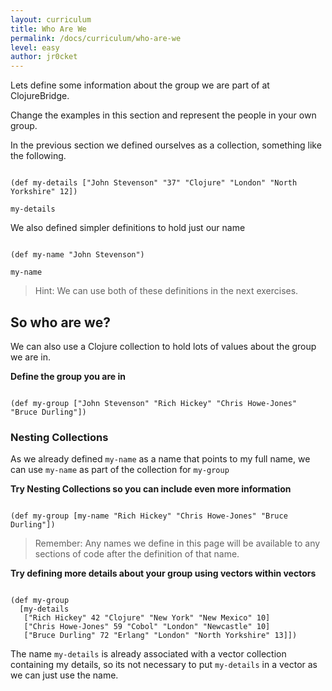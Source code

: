 ```yaml
---
layout: curriculum
title: Who Are We
permalink: /docs/curriculum/who-are-we
level: easy
author: jr0cket
---
```


Lets define some information about the group we are part of at ClojureBridge.

Change the examples in this section and represent the people in your own group.

In the previous section we defined ourselves as a collection, something like the following.

<!-- Using expression evaluation fix to make string appear as a value in klipse -->
<pre><code class="language-klipse" data-eval-context="expr">
(def my-details ["John Stevenson" "37" "Clojure" "London" "North Yorkshire" 12])

my-details
</code></pre>

We also defined simpler definitions to hold just our name

<!-- Using expression evaluation fix to make string appear as a value in klipse -->
<pre><code class="language-klipse" data-eval-context="expr">
(def my-name "John Stevenson")

my-name
</code></pre>

> Hint: We can use both of these definitions in the next exercises.

## So who are we?

We can also use a Clojure collection to hold lots of values about the group we are in.

**Define the group you are in**

<!-- Using expression evaluation fix to make string appear as a value in klipse -->
<pre><code class="language-klipse" data-eval-context="expr">
(def my-group ["John Stevenson" "Rich Hickey" "Chris Howe-Jones" "Bruce Durling"])
</code></pre>


### Nesting Collections

As we already defined `my-name` as a name that points to my full name, we can use `my-name` as part of the collection for `my-group`

**Try Nesting Collections so you can include even more information**

<!-- Using expression evaluation fix to make string appear as a value in klipse -->
<pre><code class="language-klipse" data-eval-context="expr">
(def my-group [my-name "Rich Hickey" "Chris Howe-Jones" "Bruce Durling"])
</code></pre>

> Remember: Any names we define in this page will be available to any sections of code after the definition of that name.

**Try defining more details about your group using vectors within vectors**

<!-- Using expression evaluation fix to make string appear as a value in klipse -->
<pre><code class="language-klipse" data-eval-context="expr">
(def my-group
  [my-details
   ["Rich Hickey" 42 "Clojure" "New York" "New Mexico" 10]
   ["Chris Howe-Jones" 59 "Cobol" "London" "Newcastle" 10]
   ["Bruce Durling" 72 "Erlang" "London" "North Yorkshire" 13]])
</code></pre>

The name `my-details` is already associated with a vector collection containing my details, so its not necessary to put `my-details` in a vector as we can just use the name.
